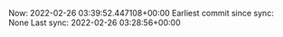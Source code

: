 Now: 2022-02-26 03:39:52.447108+00:00 Earliest commit since sync: None Last sync: 2022-02-26 03:28:56+00:00
